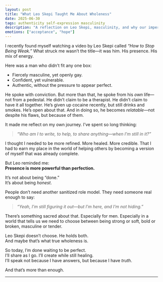 ```yaml
---
layout: post
title: "What Leo Skepi Taught Me About Wholeness"
date: 2025-06-30
tags: authenticity self-expression masculinity
description: "A reflection on Leo Skepi, masculinity, and why our imperfections are often our greatest source of connection."
emotions: ["acceptance", "hope"]
---
```


I recently found myself watching a video by Leo Skepi called *“How to Stop Being Weak.”* What struck me wasn’t the title—it was him. His presence. His mix of energy. 

Here was a man who didn’t fit any one box:  
- Fiercely masculine, yet openly gay.  
- Confident, yet vulnerable.  
- Authentic, without the pressure to appear perfect.

He spoke with conviction. But more than that, he spoke from his *own* life—not from a pedestal. He didn’t claim to be a therapist. He didn’t claim to have it all together. He’s given up cocaine recently, but still drinks and smokes. He’s open about that. And in doing so, he becomes *relatable*—not despite his flaws, but because of them.

It made me reflect on my own journey. I’ve spent so long thinking:
> *“Who am I to write, to help, to share anything—when I’m still in it?”*

I thought I needed to be more refined. More healed. More credible. That I had to earn my place in the world of helping others by becoming a version of myself that was already complete.

But Leo reminded me:  
**Presence is more powerful than perfection.**

It’s not about being “done.”  
It’s about being *honest*.

People don’t need another sanitized role model. They need someone real enough to say:
> *“Yeah, I’m still figuring it out—but I’m here, and I’m not hiding.”*

There’s something sacred about that. Especially for men. Especially in a world that tells us we need to choose between being strong or soft, bold or broken, masculine or tender.

Leo Skepi doesn’t choose. He holds both.  
And maybe that’s what true wholeness is.

So today, I’m done waiting to be perfect.  
I’ll share as I go. I’ll create while still healing.  
I’ll speak not because I have answers, but because I have *truth*.

And that’s more than enough.

---